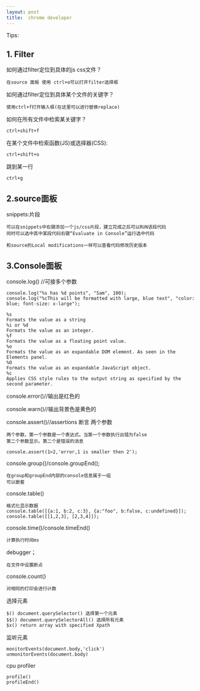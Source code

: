 ```yaml
---
layout: post
title:  chrome developer
---
```


Tips:

<h2>1. Filter</h2>

如何通过filter定位到具体的js css文件？

    在source 面板 使用 ctrl+o可以打开filter选择框

如何通过filter定位到具体某个文件的关键字？

    使用ctrl+f打开输入框(在这里可以进行替换replace)

如何在所有文件中检索某关键字？
    
    ctrl+shift+f

在某个文件中检索函数(JS)或选择器(CSS):
    
    ctrl+shift+o

跳到某一行
    
    ctrl+g



<h2>2.source面板</h2>

snippets:片段

    可以在snippets中右键添加一个js/css片段，建立完成之后可以RUN该段代码
    同时可以选中其中某段代码右键“Evaluate in Console”运行选中代码
    
    和source的Local modifications一样可以查看代码修改历史版本


<h2>3.Console面板</h2>

console.log() //可接多个参数

    console.log("%s has %d points", "Sam", 100);
    console.log("%cThis will be formatted with large, blue text", "color: blue; font-size: x-large");

    %s
    Formats the value as a string
    %i or %d
    Formats the value as an integer.
    %f
    Formats the value as a floating point value.
    %o
    Formats the value as an expandable DOM element. As seen in the Elements panel.
    %O
    Formats the value as an expandable JavaScript object.
    %c
    Applies CSS style rules to the output string as specified by the second parameter. 

console.error()//输出是红色的

console.warn()//输出背景色是黄色的

console.assert()//assertions 断言 两个参数

    两个参数，第一个参数是一个表达式。当第一个参数执行出错为false
    第二个参数显示。第二个是错误的消息

    console.assert(1>2,'error,1 is smaller then 2');

console.group()/console.groupEnd();
    
    在group和groupEnd内部的console信息属于一组
    可以嵌套

console.table()

    格式化显示数据
    console.table([{a:1, b:2, c:3}, {a:"foo", b:false, c:undefined}]);
    console.table([[1,2,3], [2,3,4]]);

console.time()/console.timeEnd()

    计算执行时间ms

debugger；

    在文件中设置断点

console.count()

    对相同的打印会进行计数


选择元素

    $() document.querySelector() 选择第一个元素
    $$() document.querySelectorAll() 选择所有元素
    $x() return array with specified Xpath

监听元素

    monitorEvents(document.body,'click')
    unmonitorEvents(document.body)

cpu profiler 
    
    profile()
    profileEnd()
